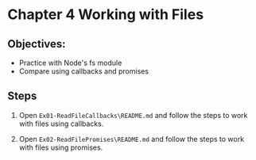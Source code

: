 # Chapter 4 Working with Files
## Objectives:
* Practice with Node's fs module
* Compare using callbacks and promises

## Steps
1. Open `Ex01-ReadFileCallbacks\README.md` and follow the steps to work with files using callbacks. 

1. Open `Ex02-ReadFilePromises\README.md` and follow the steps to work with files using promises.